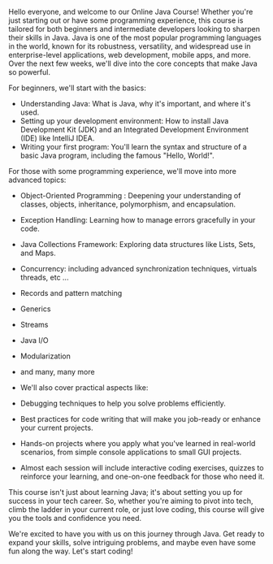Hello everyone, and welcome to our Online Java Course! Whether you're just starting out or have some programming experience, this course is tailored for both beginners and intermediate developers looking to sharpen their skills in Java.
Java is one of the most popular programming languages in the world, known for its robustness, versatility, and widespread use in enterprise-level applications, web development, mobile apps, and more. Over the next few weeks, we'll dive into the core concepts that make Java so powerful.

For beginners, we'll start with the basics:

* Understanding Java: What is Java, why it's important, and where it's used.
* Setting up your development environment: How to install Java Development Kit (JDK) and an Integrated Development Environment (IDE) like IntelliJ IDEA.
* Writing your first program: You'll learn the syntax and structure of a basic Java program, including the famous "Hello, World!".

For those with some programming experience, we'll move into more advanced topics:

* Object-Oriented Programming : Deepening your understanding of classes, objects, inheritance, polymorphism, and encapsulation.
* Exception Handling: Learning how to manage errors gracefully in your code.
* Java Collections Framework: Exploring data structures like Lists, Sets, and Maps.
* Concurrency: including advanced synchronization techniques, virtuals threads, etc ...
* Records and pattern matching 
* Generics 
* Streams
* Java I/O
* Modularization
* and many, many more

* We'll also cover practical aspects like:

* Debugging techniques to help you solve problems efficiently.
* Best practices for code writing that will make you job-ready or enhance your current projects.
* Hands-on projects where you apply what you've learned in real-world scenarios, from simple console applications to small GUI projects.

* Almost each session will include interactive coding exercises, quizzes to reinforce your learning, and one-on-one feedback for those who need it.

This course isn't just about learning Java; it's about setting you up for success in your tech career. So, whether you're aiming to pivot into tech, climb the ladder in your current role, or just love coding, this course will give you the tools and confidence you need.

We're excited to have you with us on this journey through Java. Get ready to expand your skills, solve intriguing problems, and maybe even have some fun along the way. Let's start coding!